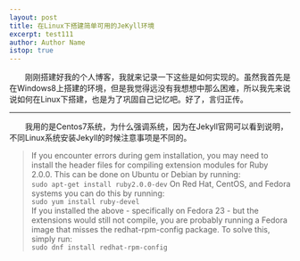 ```yaml
---
layout: post
title: 在Linux下搭建简单可用的JeKyll环境
excerpt: test111
author: Author Name
istop: true
---
```


　　刚刚搭建好我的个人博客，我就来记录一下这些是如何实现的。虽然我首先是在Windows8上搭建的环境，但是我觉得远没有我想想中那么困难，所以我先来说说如何在Linux下搭建，也是为了巩固自己记忆吧。好了，言归正传。  

***

　　我用的是Centos7系统，为什么强调系统，因为在Jekyll官网可以看到说明，不同Linux系统安装Jekyll的时候注意事项是不同的。

> If you encounter errors during gem installation, you may need to install the header files for compiling extension modules for Ruby 2.0.0. This can be done on Ubuntu or Debian by running:  
`sudo apt-get install ruby2.0.0-dev`
On Red Hat, CentOS, and Fedora systems you can do this by running:  
`sudo yum install ruby-devel`  
If you installed the above - specifically on Fedora 23 - but the extensions would still not compile, you are probably running a Fedora image that misses the redhat-rpm-config package. To solve this, simply run:  
`sudo dnf install redhat-rpm-config`